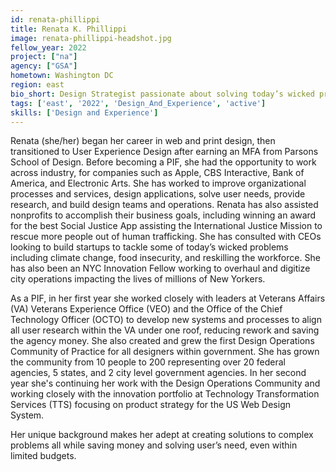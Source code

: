 ```yaml
---
id: renata-phillippi
title: Renata K. Phillippi
image: renata-phillippi-headshot.jpg
fellow_year: 2022
project: ["na"]
agency: ["GSA"]
hometown: Washington DC
region: east
bio_short: Design Strategist passionate about solving today’s wicked problems leveraging change management, digital transformation, and human centered design.
tags: ['east', '2022', 'Design_And_Experience', 'active']
skills: ['Design and Experience']
---
```


Renata (she/her) began her career in web and print design, then transitioned to User Experience Design after earning an MFA from Parsons School of Design. Before becoming a PIF, she had the opportunity to work across industry, for companies such as Apple, CBS Interactive, Bank of America, and Electronic Arts. She has worked to improve organizational processes and services, design applications, solve user needs, provide research, and build design teams and operations. Renata has also assisted nonprofits to accomplish their business goals, including winning an award for the best Social Justice App assisting the International Justice Mission to rescue more people out of human trafficking. She has consulted with CEOs looking to build startups to tackle some of today’s wicked problems including climate change, food insecurity, and reskilling the workforce. She has also been an NYC Innovation Fellow working to overhaul and digitize city operations impacting the lives of millions of New Yorkers.

As a PIF, in her first year she worked closely with leaders at Veterans Affairs (VA) Veterans Experience Office (VEO) and the Office of the Chief Technology Officer (OCTO) to develop new systems and processes to align all user research within the VA under one roof, reducing rework and saving the agency money. She also created and grew the first Design Operations Community of Practice for all designers within government. She has grown the community from 10 people to 200 representing over 20 federal agencies, 5 states, and 2 city level government agencies. In her second year she's continuing her work with the Design Operations Community and working closely with the innovation portfolio at Technology Transformation Services (TTS) focusing on product strategy for the US Web Design System.

Her unique background makes her adept at creating solutions to complex problems all while saving money and solving user’s need, even within limited budgets.